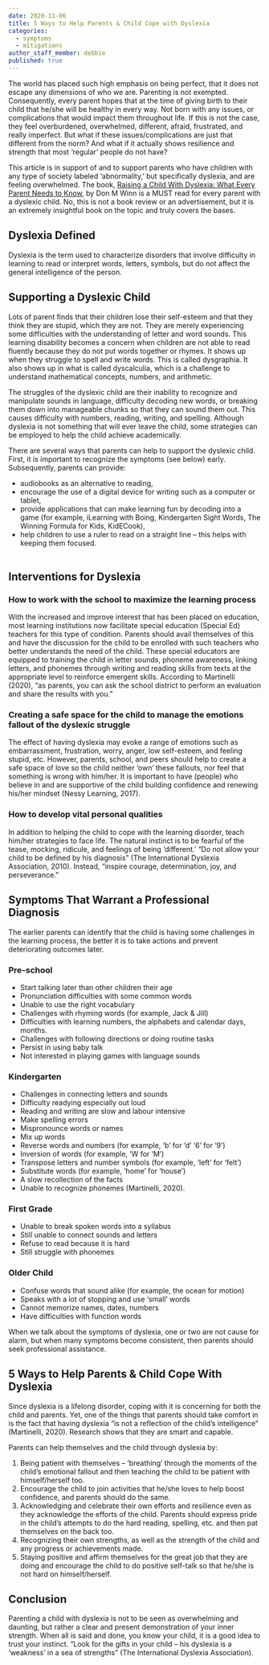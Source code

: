 ```yaml
---
date: 2020-11-06
title: 5 Ways to Help Parents & Child Cope with Dyslexia
categories:
  - symptoms
  - mitigations
author_staff_member: debbie
published: true
---
```

The world has placed such high emphasis on being perfect, that it does not escape any dimensions of who we are.  Parenting is not exempted.  Consequently, every parent hopes that at the time of giving birth to their child that he/she will be healthy in every way.  Not born with any issues, or complications that would impact them throughout life. If this is not the case, they feel overburdened, overwhelmed, different, afraid, frustrated, and really imperfect.  But what if these issues/complications are just that different from the norm? And what if it actually shows resilience and strength that most ‘regular’ people do not have?

This article is in support of and to support parents who have children with any type of society labeled ‘abnormality,’ but specifically dyslexia, and are feeling overwhelmed. The book, [Raising a Child With Dyslexia: What Every Parent Needs to Know](https://www.amazon.com/Raising-Child-Dyslexia-Every-Parent/dp/1937615553/ref=tmm_hrd_swatch_0), by Don M Winn is a MUST read for every parent with a dyslexic child.  No, this is not a book review or an advertisement, but it is an extremely insightful book on the topic and truly covers the bases.  

## Dyslexia Defined
Dyslexia is the term used to characterize disorders that involve difficulty in learning to read or interpret words, letters, symbols, but do not affect the general intelligence of the person.
 
## Supporting a Dyslexic Child
Lots of parent finds that their children lose their self-esteem and that they think they are stupid, which they are not.  They are merely experiencing some difficulties with the understanding of letter and word sounds.  This learning disability becomes a concern when children are not able to read fluently because they do not put words together or rhymes.  It shows up when they struggle to spell and write words.  This is called dysgraphia.  It also shows up in what is called dyscalculia, which is a challenge to understand mathematical concepts, numbers, and arithmetic. 

The struggles of the dyslexic child are their inability to recognize and manipulate sounds in language, difficulty decoding new words, or breaking them down into manageable chunks so that they can sound them out. This causes difficulty with numbers, reading, writing, and spelling. Although dyslexia is not something that will ever leave the child, some strategies can be employed to help the child achieve academically.  

There are several ways that parents can help to support the dyslexic child.  First, it is important to recognize the symptoms (see below) early.  Subsequently, parents can provide: 

- audiobooks as an alternative to reading, 
- encourage the use of a digital device for writing such as a computer or tablet, 
- provide applications that can make learning fun by decoding into a game (for example, iLearning with Boing, Kindergarten Sight Words, The Winning Formula for Kids, KidECook), 
- help children to use a ruler to read on a straight line – this helps with keeping them focused.<br><br>

## Interventions for Dyslexia
### How to work with the school to maximize the learning process

With the increased and improve interest that has been placed on education, most learning institutions now facilitate special education (Special Ed) teachers for this type of condition.  Parents should avail themselves of this and have the discussion for the child to be enrolled with such teachers who better understands the need of the child. These special educators are equipped to training the child in letter sounds, phoneme awareness, linking letters, and phonemes through writing and reading skills from texts at the appropriate level to reinforce emergent skills.  According to Martinelli (2020), “as parents, you can ask the school district to perform an evaluation and share the results with you.”

### Creating a safe space for the child to manage the emotions fallout of the dyslexic struggle

The effect of having dyslexia may evoke a range of emotions such as embarrassment, frustration, worry, anger, low self-esteem, and feeling stupid, etc. However, parents, school, and peers should help to create a safe space of love so the child neither ‘own’ these fallouts, nor feel that something is wrong with him/her.  It is important to have (people) who believe in and are supportive of the child building confidence and renewing his/her mindset (Nessy Learning, 2017).

### How to develop vital personal qualities

In addition to helping the child to cope with the learning disorder, teach him/her strategies to face life.  The natural instinct is to be fearful of the tease, mocking, ridicule, and feelings of being ‘different.’ “Do not allow your child to be defined by his diagnosis” (The International Dyslexia Association, 2010).  Instead, “inspire courage, determination, joy, and perseverance.”  

## Symptoms That Warrant a Professional Diagnosis
The earlier parents can identify that the child is having some challenges in the learning process, the better it is to take actions and prevent deteriorating outcomes later.
### Pre-school
- Start talking later than other children their age
- Pronunciation difficulties with some common words
- Unable to use the right vocabulary
- Challenges with rhyming words (for example, Jack & Jill)
- Difficulties with learning numbers, the alphabets and calendar days, months.
- Challenges with following directions or doing routine tasks
- Persist in using baby talk
- Not interested in playing games with language sounds

### Kindergarten
- Challenges in connecting letters and sounds
- Difficulty readying especially out loud
- Reading and writing are slow and labour intensive
- Make spelling errors
- Mispronounce words or names
- Mix up words
- Reverse words and numbers (for example, ‘b’ for ‘d’ ‘6’ for ‘9’)
- Inversion of words (for example, ‘W for ‘M’)
- Transpose letters and number symbols (for example, ‘left’ for ‘felt’)
- Substitute words (for example, ‘home’ for ‘house’)
- A slow recollection of the facts
- Unable to recognize phonemes (Martinelli, 2020).

### First Grade
- Unable to break spoken words into a syllabus
- Still unable to connect sounds and letters
- Refuse to read because it is hard 
- Still struggle with phonemes

### Older Child
- Confuse words that sound alike (for example, the ocean for motion)
- Speaks with a lot of stopping and use ‘small’ words
- Cannot memorize names, dates, numbers
- Have difficulties with function words

When we talk about the symptoms of dyslexia, one or two are not cause for alarm, but when many symptoms become consistent, then parents should seek professional assistance.

## 5 Ways to Help Parents & Child Cope With Dyslexia
Since dyslexia is a lifelong disorder, coping with it is concerning for both the child and parents.  Yet, one of the things that parents should take comfort in is the fact that having dyslexia “is not a reflection of the child’s intelligence” (Martinelli, 2020).  Research shows that they are smart and capable.

Parents can help themselves and the child through dyslexia by:
1. Being patient with themselves – ‘breathing’ through the moments of the child’s emotional fallout and then teaching the child to be patient with himself/herself too.
2. Encourage the child to join activities that he/she loves to help boost confidence, and parents should do the same.
3. Acknowledging and celebrate their own efforts and resilience even as they acknowledge the efforts of the child.  Parents should express pride in the child’s attempts to do the hard reading, spelling, etc. and then pat themselves on the back too.
4. Recognizing their own strengths, as well as the strength of the child and any progress or achievements made.
5. Staying positive and affirm themselves for the great job that they are doing and encourage the child to do positive self-talk so that he/she is not hard on himself/herself.

## Conclusion
Parenting a child with dyslexia is not to be seen as overwhelming and daunting, but rather a clear and present demonstration of your inner strength. When all is said and done, you know your child, it is a good idea to trust your instinct. “Look for the gifts in your child – his dyslexia is a ‘weakness’ in a sea of strengths” (The International Dyslexia Association).

